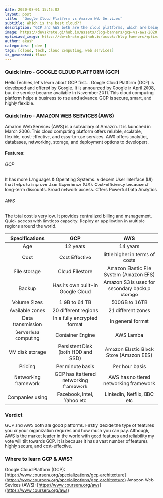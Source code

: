 ```yaml
---
date: 2020-08-01 15:45:02
layout: post
title:  "Google Cloud Platform vs Amazon Web Services"
subtitle: Which is the best cloud??
description: "GCP and AWS both are the cloud platforms, which are being used by many comoanies now-a-days..."
image: https://devskrate.github.io/assets/blog-banners/gcp-vs-aws-2020.jpg
optimized_image: https://devskrate.github.io/assets/blog-banners/optimized/gcp-vs-aws-2020.webp
author: akash
categories: [ dev ]
tags: [cloud, tech, cloud computing, web services]
is_generated: flase
---
```


### Quick Intro - GOOGLE CLOUD PLATFORM (GCP)

Hello Techies, let's learn about GCP first...
Google Cloud Platform (GCP) is developed and offered by Google.
It is announced by Google in April 2008, but the service became available in November 2011. This cloud computing platform helps a business to rise and advance. GCP is secure, smart, and highly flexible.

### Quick Intro - AMAZON WEB SERVICES (AWS)

Amazon Web Services (AWS) is a subsidiary of Amazon. It is launched in March 2006. This cloud computing platform offers reliable, scalable, flexible, cost-effective, and easy-to-use services.
AWS offers analytics, databases, networking, storage, and deployment options to developers.

#### Features:

###### GCP
It has more Languages & Operating Systems.
A decent User Interface (UI) that helps to improve User Experience (UX).
Cost-efficiency because of long-term discounts.
Broad network access.
Offers Powerful Data Analytics

###### AWS
The total cost is very low.
It provides centralized billing and management.
Quick access with limitless capacity.
Deploy an application in multiple regions around the world.

|    Specifications    |                   GCP                   |                       AWS                      |
|:--------------------:|:---------------------------------------:|:----------------------------------------------:|
|          Age         |                 12 years                |                    14 years                    |
|         Cost         |              Cost Effective             |         little higher in terms of costs        |
|     File storage     |             Cloud Filestore             |     Amazon Elastic File System (Amazon EFS)    |
|        Backup        |    Has its own built-in Google Cloud    | Amazon S3 is used for secondary backup storage |
|     Volume Sizes     |              1 GB to 64 TB              |                  500GB to 16TB                 |
|    Available zones   |           20 different regions          |               21 different zones               |
|   Data transmission  |       In a fully encrypted format       |                In general format               |
| Serverless computing |             Container Engine            |                    AWS Lamba                   |
|    VM disk storage   |    Persistent Disk (both HDD and SSD)   |     Amazon Elastic Block Store (Amazon EBS)    |
|        Pricing       |             Per minute basis            |                 Per hour basis                 |
| Networking framework | GCP has its tiered networking framework |     AWS has no tiered networking framework     |
|    Companies using   |        Facebook, Intel, Yahoo etc       |           Linkedln, Netflix, BBC etc           |

### Verdict

GCP and AWS both are good platforms. Firstly, decide the type of features you or your organization requires and how much you can pay. Although, AWS is the market leader in the world with good features and reliability my vote will tilt towards GCP. It is because it has a vast number of features, highly secure, and cost-effective.

### Where to learn GCP & AWS?

Google Cloud Platform (GCP): [https://www.coursera.org/specializations/gcp-architecture](https://www.coursera.org/specializations/gcp-architecture)
Amazon Web Sevices (AWS): [https://www.coursera.org/aws](https://www.coursera.org/aws)


